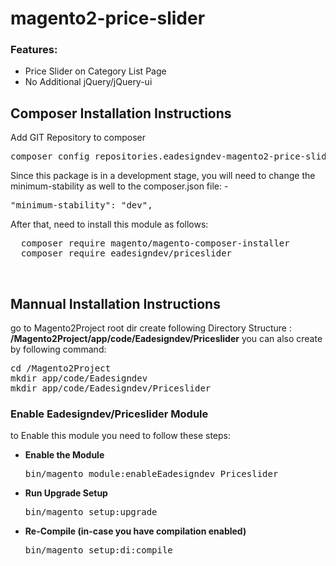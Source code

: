 # magento2-price-slider
<h3>Features:</h3>
<ul>
<li>Price Slider on Category List Page </li>
<li>No Additional jQuery/jQuery-ui</li>
</ul>

<h2>Composer Installation Instructions</h2>
Add GIT Repository to composer
<pre>
composer config repositories.eadesigndev-magento2-price-slider vcs https://github.com/eadesigndev/magento2-price-slider/
</pre>

Since this package is in a development stage, you will need to change the minimum-stability as well to the composer.json file: -
<pre>
"minimum-stability": "dev",
</pre>

After that, need to install this module as follows:
<pre>
  composer require magento/magento-composer-installer
  composer require eadesigndev/priceslider
</pre>


<br/>
<h2> Mannual Installation Instructions</h2>
go to Magento2Project root dir 
create following Directory Structure :<br/>
<strong>/Magento2Project/app/code/Eadesigndev/Priceslider</strong>
you can also create by following command:
<pre>
cd /Magento2Project
mkdir app/code/Eadesigndev
mkdir app/code/Eadesigndev/Priceslider
</pre>



<h3> Enable Eadesigndev/Priceslider Module</h3>
to Enable this module you need to follow these steps:

<ul>
<li>
<strong>Enable the Module</strong>
<pre>bin/magento module:enableEadesigndev_Priceslider</pre></li>
<li>
<strong>Run Upgrade Setup</strong>
<pre>bin/magento setup:upgrade</pre></li>
<li>
<strong>Re-Compile (in-case you have compilation enabled)</strong>
	<pre>bin/magento setup:di:compile</pre>
</li>
</ul>


